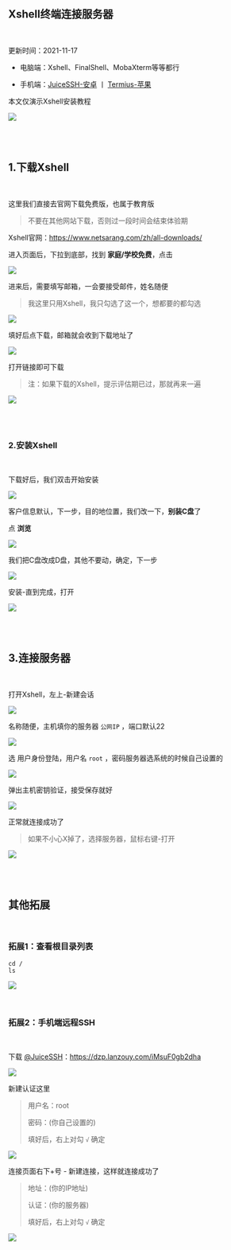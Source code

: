 
## Xshell终端连接服务器

</br>


更新时间：2021-11-17


* 电脑端：Xshell、FinalShell、MobaXterm等等都行

* 手机端：[JuiceSSH-安卓](https://www.juicessh.com/changelog) 丨 [Termius-苹果](https://apps.apple.com/cn/app/id549039908)

本文仅演示Xshell安装教程

![](https://ghproxy.com/https://raw.githubusercontent.com/Yiov/notes/main/Xshell/Xshell-01.png)


</br>
</br>




## 1.下载Xshell

</br>


这里我们直接去官网下载免费版，也属于教育版

> 不要在其他网站下载，否则过一段时间会结束体验期

Xshell官网：https://www.netsarang.com/zh/all-downloads/


进入页面后，下拉到底部，找到 **家庭/学校免费**，点击


![](https://ghproxy.com/https://raw.githubusercontent.com/Yiov/notes/main/Xshell/Xshell-02.png)


进来后，需要填写邮箱，一会要接受邮件，姓名随便

> 我这里只用Xshell，我只勾选了这一个，想都要的都勾选

![](https://ghproxy.com/https://raw.githubusercontent.com/Yiov/notes/main/Xshell/Xshell-03.png)



填好后点下载，邮箱就会收到下载地址了

![](https://ghproxy.com/https://raw.githubusercontent.com/Yiov/notes/main/Xshell/Xshell-04.png)




打开链接即可下载

> 注：如果下载的Xshell，提示评估期已过，那就再来一遍

![](https://ghproxy.com/https://raw.githubusercontent.com/Yiov/notes/main/Xshell/Xshell-05.png)



</br>
</br>







### 2.安装Xshell

</br>

下载好后，我们双击开始安装

![](https://ghproxy.com/https://raw.githubusercontent.com/Yiov/notes/main/Xshell/Xshell-06.png)



客户信息默认，下一步，目的地位置，我们改一下，**别装C盘**了

点 **浏览**

![](https://ghproxy.com/https://raw.githubusercontent.com/Yiov/notes/main/Xshell/Xshell-07.png)



我们把C盘改成D盘，其他不要动，确定，下一步

![](https://ghproxy.com/https://raw.githubusercontent.com/Yiov/notes/main/Xshell/Xshell-08.png)



安装-直到完成，打开

![](https://ghproxy.com/https://raw.githubusercontent.com/Yiov/notes/main/Xshell/Xshell-09.png)


</br>
</br>




## 3.连接服务器

</br>

打开Xshell，左上-新建会话

![](https://ghproxy.com/https://raw.githubusercontent.com/Yiov/notes/main/Xshell/Xshell-10.png)



名称随便，主机填你的服务器 `公网IP` ，端口默认22

![](https://ghproxy.com/https://raw.githubusercontent.com/Yiov/notes/main/Xshell/Xshell-11.png)



选 用户身份登陆，用户名 `root` ，密码服务器选系统的时候自己设置的

![](https://ghproxy.com/https://raw.githubusercontent.com/Yiov/notes/main/Xshell/Xshell-12.png)



弹出主机密钥验证，接受保存就好

![](https://ghproxy.com/https://raw.githubusercontent.com/Yiov/notes/main/Xshell/Xshell-13.png)



正常就连接成功了

> 如果不小心X掉了，选择服务器，鼠标右键-打开

![](https://ghproxy.com/https://raw.githubusercontent.com/Yiov/notes/main/Xshell/Xshell-14.png)


</br>
</br>



## 其他拓展

</br>


### 拓展1：查看根目录列表

```
cd /
ls
```

![](https://ghproxy.com/https://raw.githubusercontent.com/Yiov/notes/main/Xshell/Xshell-15.png)


</br>

### 拓展2：手机端远程SSH

</br>



下载 [@JuiceSSH](https://juicessh.com/)：https://dzp.lanzouy.com/iMsuF0gb2dha


![](https://ghproxy.com/https://raw.githubusercontent.com/Yiov/notes/main/Xshell/Xshell-16.png)


新建认证这里

> 用户名：root
> 
> 密码：(你自己设置的)
> 
> 填好后，右上对勾 `√` 确定

![](https://ghproxy.com/https://raw.githubusercontent.com/Yiov/notes/main/Xshell/Xshell-17.png)




连接页面右下+号 - 新建连接，这样就连接成功了

> 地址：(你的IP地址)
> 
> 认证：(你的服务器)
> 
> 填好后，右上对勾 `√` 确定

![](https://ghproxy.com/https://raw.githubusercontent.com/Yiov/notes/main/Xshell/Xshell-18.png)






